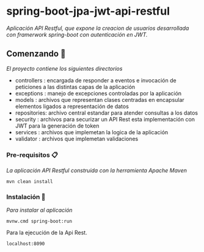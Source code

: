 # spring-boot-jpa-jwt-api-restful

_Aplicación API Restful, que expone la creacion de usuarios desarrollada con framerwork spring-boot con autenticación en JWT._

## Comenzando 🚀

_El proyecto contiene los siguientes directorios_
 
- controllers : encargada de responder a eventos e invocación de peticiones a las distintas capas de la aplicación
- exceptions  : manejo de excepciones controladas por la aplicación
- models      : archivos que representan clases centradas en encapsular elementos ligados a representación de datos
- repositories: archivo central estandar para atender consultas a los datos
- security    : archivos para securizar un API Rest esta implementación con JWT para la generación de token
- services    : archivos que implemetan la logica de la aplicación
- validator   : archivos que implemetan validaciones
 
### Pre-requisitos 📋

_La aplicación API Restful construida con la herramienta Apache Maven_

```
mvn clean install
```
### Instalación 🔧

_Para instalar al aplicación_

```
mvnw.cmd spring-boot:run
```
Para la ejecución de la Api Rest.

```
localhost:8090
```
